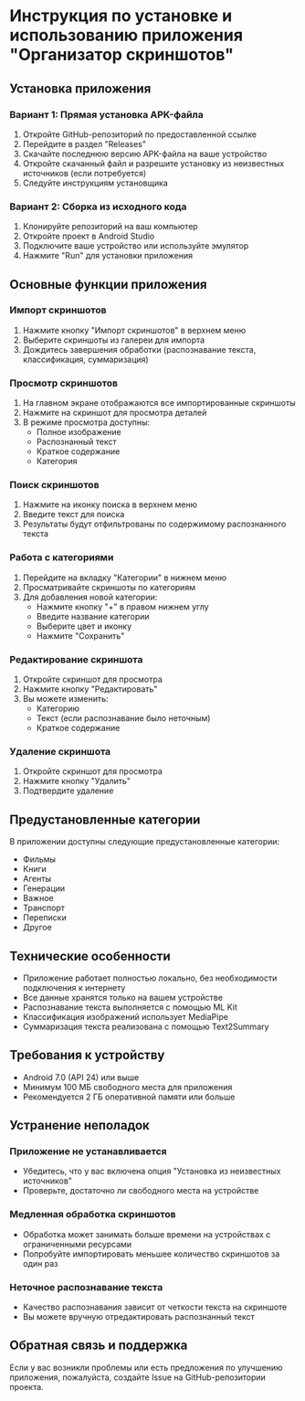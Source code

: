 # Инструкция по установке и использованию приложения "Организатор скриншотов"

## Установка приложения

### Вариант 1: Прямая установка APK-файла
1. Откройте GitHub-репозиторий по предоставленной ссылке
2. Перейдите в раздел "Releases"
3. Скачайте последнюю версию APK-файла на ваше устройство
4. Откройте скачанный файл и разрешите установку из неизвестных источников (если потребуется)
5. Следуйте инструкциям установщика

### Вариант 2: Сборка из исходного кода
1. Клонируйте репозиторий на ваш компьютер
2. Откройте проект в Android Studio
3. Подключите ваше устройство или используйте эмулятор
4. Нажмите "Run" для установки приложения

## Основные функции приложения

### Импорт скриншотов
1. Нажмите кнопку "Импорт скриншотов" в верхнем меню
2. Выберите скриншоты из галереи для импорта
3. Дождитесь завершения обработки (распознавание текста, классификация, суммаризация)

### Просмотр скриншотов
1. На главном экране отображаются все импортированные скриншоты
2. Нажмите на скриншот для просмотра деталей
3. В режиме просмотра доступны:
   - Полное изображение
   - Распознанный текст
   - Краткое содержание
   - Категория

### Поиск скриншотов
1. Нажмите на иконку поиска в верхнем меню
2. Введите текст для поиска
3. Результаты будут отфильтрованы по содержимому распознанного текста

### Работа с категориями
1. Перейдите на вкладку "Категории" в нижнем меню
2. Просматривайте скриншоты по категориям
3. Для добавления новой категории:
   - Нажмите кнопку "+" в правом нижнем углу
   - Введите название категории
   - Выберите цвет и иконку
   - Нажмите "Сохранить"

### Редактирование скриншота
1. Откройте скриншот для просмотра
2. Нажмите кнопку "Редактировать"
3. Вы можете изменить:
   - Категорию
   - Текст (если распознавание было неточным)
   - Краткое содержание

### Удаление скриншота
1. Откройте скриншот для просмотра
2. Нажмите кнопку "Удалить"
3. Подтвердите удаление

## Предустановленные категории

В приложении доступны следующие предустановленные категории:
- Фильмы
- Книги
- Агенты
- Генерации
- Важное
- Транспорт
- Переписки
- Другое

## Технические особенности

- Приложение работает полностью локально, без необходимости подключения к интернету
- Все данные хранятся только на вашем устройстве
- Распознавание текста выполняется с помощью ML Kit
- Классификация изображений использует MediaPipe
- Суммаризация текста реализована с помощью Text2Summary

## Требования к устройству

- Android 7.0 (API 24) или выше
- Минимум 100 МБ свободного места для приложения
- Рекомендуется 2 ГБ оперативной памяти или больше

## Устранение неполадок

### Приложение не устанавливается
- Убедитесь, что у вас включена опция "Установка из неизвестных источников"
- Проверьте, достаточно ли свободного места на устройстве

### Медленная обработка скриншотов
- Обработка может занимать больше времени на устройствах с ограниченными ресурсами
- Попробуйте импортировать меньшее количество скриншотов за один раз

### Неточное распознавание текста
- Качество распознавания зависит от четкости текста на скриншоте
- Вы можете вручную отредактировать распознанный текст

## Обратная связь и поддержка

Если у вас возникли проблемы или есть предложения по улучшению приложения, пожалуйста, создайте Issue на GitHub-репозитории проекта.
